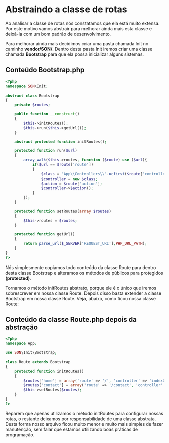 # Abstraindo a classe de rotas

Ao analisar a classe de rotas nós constatamos que ela está muito extensa. Por este motivo vamos abstrair para melhorar ainda mais esta classe e deixá-la com um bom padrão de desenvolvimento.

Para melhorar ainda mais decidimos criar uma pasta chamada Init no caminho **vendor/SON/**. Dentro desta pasta Init iremos criar uma classe chamada **Bootstrap** para que ela possa inicializar alguns sistemas.

## Conteúdo Bootstrap.php

```php
<?php
namespace SON\Init;

abstract class Bootstrap
{
    private $routes;

    public function __construct()
    {
        $this->initRoutes();
        $this->run($this->getUrl());
    }

    abstract protected function initRoutes();

    protected function run($url)
    {
        array_walk($this->routes, function ($route) use ($url){
            if($url == $route['route'])
            {
                $class = "App\\Controllers\\".ucfirst($route['controller']);
                $controller = new $class;
                $action = $route['action'];
                $controller->$action();
            }
        });
    }

    protected function setRoutes(array $routes)
    {
        $this->routes = $routes;
    }

    protected function getUrl()
    {
        return parse_url($_SERVER['REQUEST_URI'],PHP_URL_PATH);
    }
}
?>
```

Nós simplesmente copiamos todo conteúdo da classe Route para dentro desta classe Bootstrap e alteramos os métodos de públicos para protegidos **(protected)**.

Tornamos o método initRoutes abstrato, porque ele é o único que iremos sobrescrever em nossa classe Route. Depois disso basta extender a classe Bootstrap em nossa classe Route. Veja, abaixo, como ficou nossa classe Route:

## Conteúdo da classe Route.php depois da abstração

```php
<?php
namespace App;

use SON\Init\Bootstrap;

class Route extends Bootstrap
{
    protected function initRoutes()
    {
        $routes['home'] = array('route' => '/', 'controller' => 'indexController', 'action' => 'index');
        $routes['contact'] = array('route' => '/contact', 'controller' => 'indexController', 'action' => 'contact');
        $this->setRoutes($routes);
    }
}
?>
```

Reparem que apenas utilizamos o método initRoutes para configurar nossas rotas, o restante deixamos por responsabilidade de uma classe abstrata. Desta forma nosso arquivo ficou muito menor e muito mais simples de fazer manutenção, sem falar que estamos utilizando boas práticas de programação.